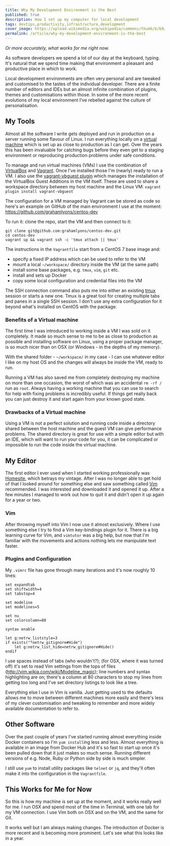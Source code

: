 ```yaml
---
title: Why My Development Environment is the Best
published: true
description: How I set up my computer for local development
tags: devtips,productivity,infrastructure,development
cover_image: https://upload.wikimedia.org/wikipedia/commons/thumb/b/b9/MacBook_Running_Virtual_Machine.svg/800px-MacBook_Running_Virtual_Machine.svg.png
permalink: /article/why-my-development-environment-is-the-best
---
```


_Or more accurately, what works for me right now._

As software developers we spend a lot of our day at the keyboard, typing. It's natural that we spend time making that environment a pleasant and productive place in which to work.

Local development environments are often very personal and are tweaked and customised to the tastes of the individual developer. There are a finite number of editors and IDEs but an almost infinite combination of plugins, themes and customisations within those. In some of the more recent evolutions of my local environment I've rebelled against the culture of personalisation.

## My Tools

Almost all the software I write gets deployed and run in production on a server running some flavour of Linux. I run everything locally on a [virtual machine](https://en.wikipedia.org/wiki/Virtual_machine) which is set up as close to production as I can get. Over the years this has been invaluable for catching bugs before they even get to a staging environment or reproducing production problems under safe conditions.

To manage and run virtual machines (VMs) I use the combination of [VirtualBox](https://www.virtualbox.org/) and [Vagrant](https://www.vagrantup.com/). Once I've installed those I'm (nearly) ready to run a VM. I also use the [vagrant-vbguest plugin](https://github.com/dotless-de/vagrant-vbguest) which manages the installation of the VirtualBox Guest Additions in the VM itself. These are used to share a workspace directory between my host machine and the Linux VM: `vagrant plugin install vagrant-vbguest`

The configuration for a VM managed by Vagrant can be stored as code so here's an example on GitHub of the main environment I use at the moment: https://github.com/grahamlyons/centos-dev

To run it: clone the repo, start the VM and then connect to it:
```shell
git clone git@github.com:grahamlyons/centos-dev.git
cd centos-dev
vagrant up && vagrant ssh -c 'tmux attach || tmux'
```

The instructions in the `Vagrantfile` start from a CentOS 7 base image and:
 - specify a fixed IP address which can be used to refer to the VM
 - mount a local `~/workspace/` directory inside the VM (at the same path)
 - install some base packages, e.g. `tmux`, `vim`, `git` etc.
 - install and sets up Docker
 - copy some local configuration and credential files into the VM

The SSH connection command also puts me into either an existing [tmux](https://en.wikipedia.org/wiki/Tmux) session or starts a new one. Tmux is a great tool for creating multiple tabs and panes in a single SSH session. I don't use any extra configuration for it beyond what's installed on CentOS with the package.

### Benefits of a Virtual machine

The first time I was introduced to working inside a VM I was sold on it completely. It made so much sense to me to be as close to production as possible and installing software on Linux, using a proper package manager, is so much nicer than on OSX (or Windows - in the depths of my memory).

With the shared folder - `~/workspace/` in my case - I can use whatever editor I like on my host OS and the changes will always be inside the VM, ready to run.

Running a VM has also saved me from completely destroying my machine on more than one occasion, the worst of which was an accidental `rm -rf /` run as `root`. Always having a working machine that you can use to search for help with fixing problems is incredibly useful. If things get really back you can just destroy it and start again from your known good state.

### Drawbacks of a Virtual machine

Using a VM is not a perfect solution and running code inside a directory shared between the host machine and the guest VM can give performance problems. The shared directory is great for use with a simple editor but with an IDE, which will want to run your code for you, it can be complicated or impossible to run the code inside the virtual machine.

## My Editor

The first editor I ever used when I started working professionally was [Homesite](https://en.wikipedia.org/wiki/Macromedia_HomeSite), which betrays my vintage. After I was no longer able to get hold of that I looked around for something else and saw something called [Vim](https://www.vim.org/) recommended. I was interested and downloaded it and opened it up. After a few minutes I managed to work out how to quit it and didn't open it up again for a year or two.

### Vim

After throwing myself into Vim I now use it almost exclusively. Where I use something else I try to find a Vim key-bindings plugin for it. There is a big learning curve for Vim, and `vimtutor` was a big help, but now that I'm familiar with the movements and actions nothing lets me manipulate text faster.

### Plugins and Configuration

My `.vimrc` file has gone through many iterations and it's now roughly 10 lines:
```vim
set expandtab
set shiftwidth=4
set tabstop=4

set modeline
set modelines=5

set nu
set colorcolumn=80

syntax enable

let g:netrw_liststyle=3
if exists("*netrw_gitignore#Hide")
    let g:netrw_list_hide=netrw_gitignore#Hide()
endif
```

I use spaces instead of tabs (who wouldn't?); (for OSX, where it was turned off) it's set to read Vim settings from the tops of files (http://vim.wikia.com/wiki/Modeline_magic); line numbers and syntax highlighting are on; there's a column at 80 characters to stop my lines from getting too long and I've set directory listings to look like a tree.

Everything else I use in Vim is vanilla. Just getting used to the defaults allows me to move between different machines more easily and there's less of my clever customisation and tweaking to remember and more widely available documentation to refer to.

## Other Software

Over the past couple of years I've started running almost everything inside Docker containers so I'm `yum install`ing less and less. Almost everything is available in an image from Docker Hub and it's so fast to start up once it's been pulled down that it just makes so much sense. Running different versions of e.g. Node, Ruby or Python side by side is much simpler.

I still use `yum` to install utility packages like `telnet` or `jq`, and they'll often make it into the configuration in the `Vagrantfile`.

## This Works for Me for Now

So this is how my machine is set up at the moment, and it works really well for me. I run OSX and spend most of the time in Terminal, with one tab for my VM connection. I use Vim both on OSX and on the VM, and the same for Git.

It works well but I am always making changes. The introduction of Docker is more recent and is becoming more prominent. Let's see what this looks like in a year.

